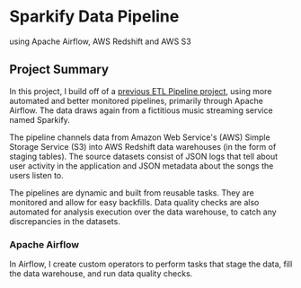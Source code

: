 # Sparkify Data Pipeline 
using Apache Airflow, AWS Redshift and AWS S3

## Project Summary
In this project, I build off of a [previous ETL Pipeline project](https://github.com/markplotlib/sparkify-data-warehouse), 
using more automated and better monitored pipelines, primarily through Apache Airflow. 
The data draws again from a fictitious music streaming service named Sparkify. 

The pipeline channels data from Amazon Web Service's (AWS) Simple Storage Service (S3) 
into AWS Redshift data warehouses (in the form of staging tables). 
The source datasets consist of JSON logs that tell about user activity in the application 
and JSON metadata about the songs the users listen to.

The pipelines are dynamic and built from reusable tasks. They are monitored and allow for easy backfills. 
Data quality checks are also automated for analysis execution over the data warehouse, 
to catch any discrepancies in the datasets.

### Apache Airflow 
In Airflow, I create custom operators to perform tasks that stage the data, fill the data warehouse, and run data quality checks.

<!-- DAG task flow diagram -->
